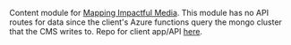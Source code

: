 Content module for [Mapping Impactful Media](mappingimpactfulml.org/). This module has no API routes for data since the client's Azure functions query the mongo cluster that the CMS writes to. Repo for client app/API [here](https://github.com/engagementlab/mapping-impactful-media).
